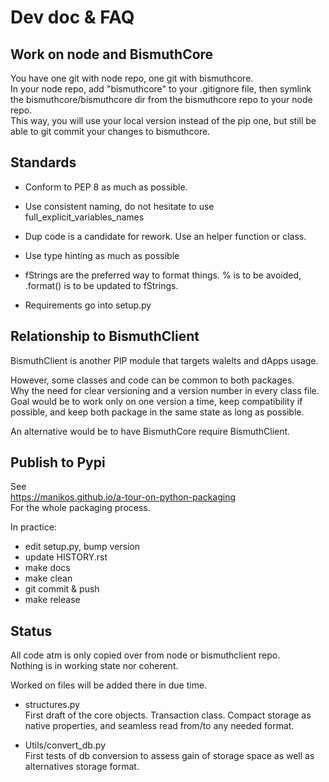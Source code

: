 # Dev doc & FAQ


## Work on node and BismuthCore

You have one git with node repo, one git with bismuthcore.  
In your node repo, add "bismuthcore" to your .gitignore file, then symlink the bismuthcore/bismuthcore dir from the bismuthcore repo to your node repo.  
This way, you will use your local version instead of the pip one, but still be able to git commit your changes to bismuthcore.

## Standards

- Conform to PEP 8 as much as possible.

- Use consistent naming, do not hesitate to use full_explicit_variables_names

- Dup code is a candidate for rework. Use an helper function or class.

- Use type hinting as much as possible

- fStrings are the preferred way to format things. % is to be avoided, .format() is to be updated to fStrings.

- Requirements go into setup.py

## Relationship to BismuthClient

BismuthClient is another PIP module that targets walelts and dApps usage.

However, some classes and code can be common to both packages.  
Why the need for clear versioning and a version number in every class file.  
Goal would be to work only on one version a time, keep compatibility if possible, and keep both package in the same state as long as possible.

An alternative would be to have BismuthCore require BismuthClient.

## Publish to Pypi

See  
https://manikos.github.io/a-tour-on-python-packaging  
For the whole packaging process.

In practice:

- edit setup.py, bump version
- update HISTORY.rst
- make docs
- make clean
- git commit & push
- make release

## Status

All code atm is only copied over from node or bismuthclient repo.    
Nothing is in working state nor coherent.

Worked on files will be added there in due time.

- structures.py  
  First draft of the core objects. Transaction class. Compact storage as native properties, and seamless read from/to any needed format.
  
- Utils/convert_db.py  
  First tests of db conversion to assess gain of storage space as well as alternatives storage format. 
